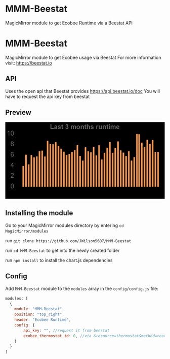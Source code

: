 # MMM-Beestat
MagicMirror module to get Ecobee Runtime via a Beestat API
# MMM-Beestat
MagicMirror module to get Ecobee usage via Beestat
For more information visit: https://beestat.io

## API
Uses the open api that Beestat provides
https://api.beestat.io/doc
You will have to request the api key from beestat

## Preview
![screenshot1](screenshot1.JPG)

## Installing the module
Go to your MagicMirror modules directory by entering `cd MagicMirror/modules`

run `git clone https://github.com/JWilson5607/MMM-Beestat`

run `cd MMM-Beestat` to get into the newly created folder

run `npm install` to install the chart.js dependencies

## Config
Add `MMM-Beestat` module to the `modules` array in the `config/config.js` file:
````javascript
modules: [
  {
    module: "MMM-Beestat",
    position: "top_right",
    header: "Ecobee Runtime",
    config: {
        api_key: "", //request it from beestat
        ecobee_thermostat_id: 0, //via &resource=thermostat&method=read_id
    }
  }
]
